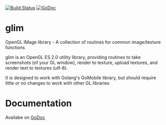 [![Build Status](https://travis-ci.org/donomii/throff.svg?branch=master)](https://travis-ci.org/donomii/throff)
[![GoDoc](https://godoc.org/github.com/donomii/throff?status.svg)](https://godoc.org/github.com/donomii/throff)

# glim
OpenGL IMage library - A collection of routines for common image/texture functions

glim is an OpenGL ES 2.0 utility library, providing routines to take screenshots (of your GL window), render to texture, upload textures, and render text to textures (utf-8).

It is designed to work with Golang's GoMobile library, but should require little or no changes to work with other GL libraries

# Documentation

Availabe on [GoDoc](https://godoc.org/github.com/donomii/glim)
